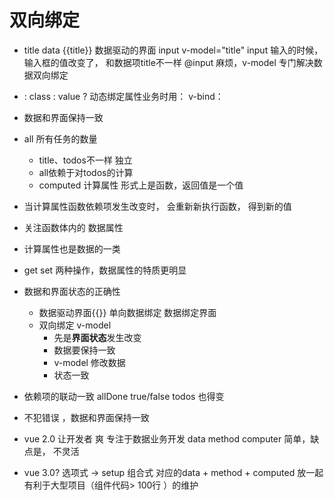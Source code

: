 # 双向绑定

- title data 
  {{title}} 数据驱动的界面
  input v-model="title"
  input 输入的时候，输入框的值改变了， 和数据项title不一样
  @input 麻烦，v-model 专门解决数据双向绑定

- : class : value ?
  动态绑定属性业务时用： v-bind：

- 数据和界面保持一致

- all 所有任务的数量
  - title、todos不一样 独立
  - all依赖于对todos的计算
  - computed 计算属性 
  形式上是函数，返回值是一个值
 - 当计算属性函数依赖项发生改变时， 会重新新执行函数， 得到新的值
 - 关注函数体内的  数据属性 
 - 计算属性也是数据的一类
 - get set 两种操作，数据属性的特质更明显


- 数据和界面状态的正确性
  - 数据驱动界面{{}} 单向数据绑定 数据绑定界面
  - 双向绑定 v-model 
    - 先是**界面状态**发生改变
    - 数据要保持一致
    - v-model 修改数据
    - 状态一致
- 依赖项的联动一致
   allDone true/false todos 也得变 


- 不犯错误 ，数据和界面保持一致

- vue 2.0 让开发者 爽 专注于数据业务开发
 data
 method
 computer
 简单，缺点是， 不灵活
- vue 3.0?
  选项式 -> setup 组合式 对应的data + method + computed 放一起
  有利于大型项目（组件代码> 100行 ）的维护

  
